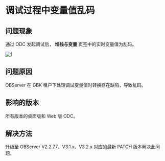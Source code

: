 调试过程中变量值乱码
===========================

**问题现象**
-----------------

通过 ODC 发起调试后， **堆栈与变量** 页签中的实时变量值为乱码。

![1](https://obbusiness-private.oss-cn-shanghai.aliyuncs.com/doc/img/odc/KB/3.common-troubleshooting/4.pl-object/3.variable-value-garbled/1.png)

**问题原因**
-------------------------

OBServer 在 GBK 租户下处理调试变量值时转换存在缺陷，导致乱码。

影响的版本
--------------

所有版本的桌面版和 Web 版 ODC。

**解决方法**
-------------------------

升级至 OBServer V2.2.77、V3.1.x、V3.2.x 对应的最新 PATCH 版本解决此问题。
